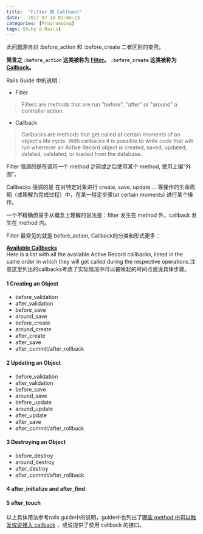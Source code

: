 ```yaml
---
title:  "Filter 和 Callback"
date:   2017-07-10 01:04:23
categories: [Programming]
tags: [Ruby & Rails]
---
```



此问题源自对 :before_action 和 :before_create 二者区别的查究。

**简言之 `:before_action` 这类被称为 [Filter](http://guides.rubyonrails.org/action_controller_overview.html#filters)。 `:before_create` 这类被称为 [Callback](http://guides.rubyonrails.org/active_record_callbacks.html)。**

Rails Guide 中的说明：

* Filter
> Filters are methods that are run "before", "after" or "around" a controller action.

* Callback
> Callbacks are methods that get called at certain moments of an object's life cycle. With callbacks it is possible to write code that will run whenever an Active Record object is created, saved, updated, deleted, validated, or loaded from the database.

Filter 强调的是在调用一个 method 之前或之后使用某个 method, 使用上偏“外围”。

Callbacks 强调的是 在对特定对象进行 create, save, update ... 等操作的生命周期（或理解为完成过程）中，在某一特定步骤(at certain moments) 进行某个操作。

一个不精确但易于从概念上理解的说法是：filter 发生在 method 外，callback 发生在 method 内。

Filter 最常见的就是 before_action, Callback的分类和形式更多：

**[Available Callbacks](http://guides.rubyonrails.org/active_record_callbacks.html#available-callbacks)** <br>
Here is a list with all the available Active Record callbacks, listed in the same order in which they will get called during the respective operations.注意这里列出的callbacks考虑了实际情况中可以被唤起的时间点或说具体步骤。

#### 1 Creating an Object
* before_validation
* after_validation
* before_save
* around_save
* before_create
* around_create
* after_create
* after_save
* after_commit/after_rollback

#### 2 Updating an Object
* before_validation
* after_validation
* before_save
* around_save
* before_update
* around_update
* after_update
* after_save
* after_commit/after_rollback

#### 3 Destroying an Object
* before_destroy
* around_destroy
* after_destroy
* after_commit/after_rollback

#### 4 after_initialize and after_find

#### 5 after_touch

以上具体用法参考rails guide中的说明，guide中也列出了[哪些 method 中可以触发或说接入 callback](http://guides.rubyonrails.org/active_record_callbacks.html#running-callbacks) ，或说提供了使用 callback 的接口。
